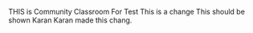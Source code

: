 THIS is Community Classroom For Test
This is a change 
This should be shown
Karan
Karan made this chang.
